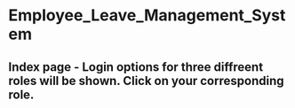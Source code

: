 # Employee_Leave_Management_System
## Index page - Login options for three diffreent roles will be shown. Click on your corresponding role.
